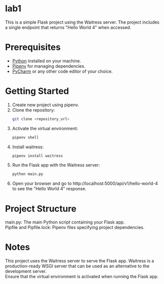 # lab1
This is a simple Flask project using the Waitress server. The project includes a single endpoint that returns "Hello World 4" when accessed.

# Prerequisites

- [Python](https://www.python.org/downloads/) installed on your machine.
- [Pipenv](https://pipenv.pypa.io/en/latest/) for managing dependencies.
- [PyCharm](https://www.jetbrains.com/pycharm/) or any other code editor of your choice.

# Getting Started

1. Create new project using pipenv.
2. Clone the repository:
   ```bash
   git clone <repository_url>
3. Activate the virtual environment:
   ```bash
   pipenv shell
4. Install waitress:
   ```bash
   pipenv install waitress
5. Run the Flask app with the Waitress server:
   ```bash
   python main.py
6. Open your browser and go to http://localhost:5000/api/v1/hello-world-4 to see the "Hello World 4" response.

# Project Structure

main.py: The main Python script containing your Flask app.  
Pipfile and Pipfile.lock: Pipenv files specifying project dependencies.

# Notes

This project uses the Waitress server to serve the Flask app. Waitress is a production-ready WSGI server that can be used as an alternative to the development server.  
Ensure that the virtual environment is activated when running the Flask app.
